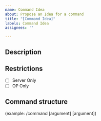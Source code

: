 ```yaml
---
name: Command Idea
about: Propose an Idea for a command
title: "[Command Idea]"
labels: Command Idea
assignees: ''

---
```


## Description
## Restrictions
- [ ] Server Only
- [ ] OP Only
## Command structure
(example: /command [argument] [argument])
